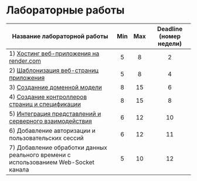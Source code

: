 # Лабораторные работы


| **Название лабораторной работы**                                                    | **Min** | **Max** | **Deadline (номер недели)** |
|-------------------------------------------------------------------------------------|:-------:|:-------:|:---------------------------:|
| 1) [Хостинг веб-приложения на render.com](1.%20Хостинг%20веб-приложения%20на%20render.com.md)                                             |    5    |    8    |              2              |
| 2) [Шаблонизация веб-страниц приложения](2.%20Шаблонизация%20веб-страниц%20приложения.md)                                              |    5    |    8    |              4              |
| 3) [Созданние доменной модели](3.%20Созданние%20доменной%20модели.md)                                                        |    8    |    15   |              6              |
| 4) [Создание контроллеров страниц и спецификации](4.%20Создание%20контроллеров%20страниц%20и%20спецификации.md)                                     |    8    |    15   |              8              |
| 5) [Интеграция представлений и серверного взаимодействия](5.%20Интеграция%20представлений%20и%20серверного%20взаимодействия.md)                             |    6    |    12   |              10             |
| 6) Добавление авторизации и пользовательских сессий                                 |    6    |    12   |              11             |
| 7) Добавление обработки данных реального времени с использованием Web-Socket канала |    5    |    10   |              12             |
